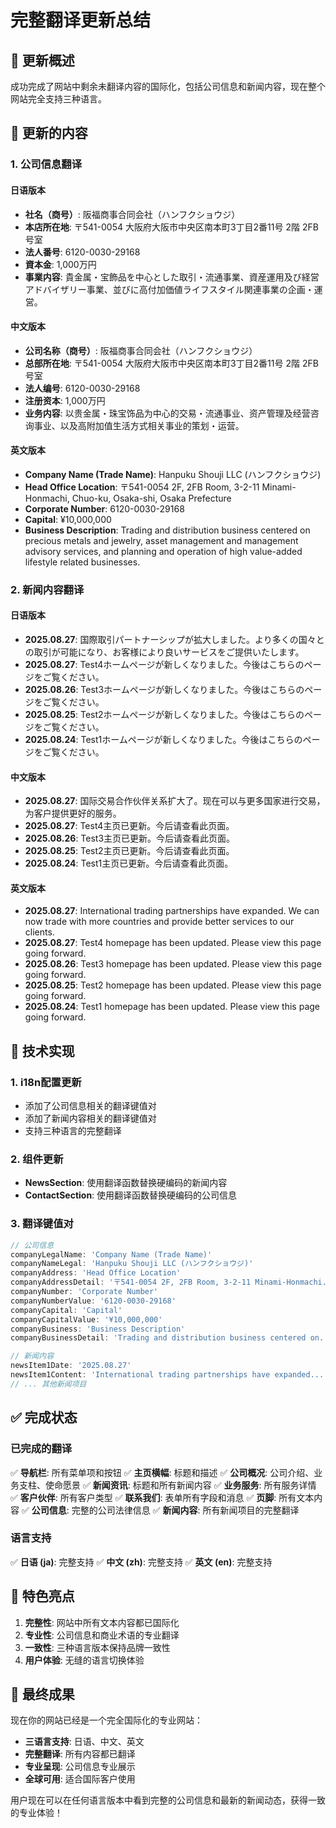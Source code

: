 # 完整翻译更新总结

## 🎯 更新概述

成功完成了网站中剩余未翻译内容的国际化，包括公司信息和新闻内容，现在整个网站完全支持三种语言。

## 📝 更新的内容

### 1. 公司信息翻译

#### 日语版本
- **社名（商号）**: 阪福商事合同会社（ハンフクショウジ）
- **本店所在地**: 〒541-0054 大阪府大阪市中央区南本町3丁目2番11号 2階 2FB号室
- **法人番号**: 6120-0030-29168
- **資本金**: 1,000万円
- **事業内容**: 貴金属・宝飾品を中心とした取引・流通事業、資産運用及び経営アドバイザリー事業、並びに高付加価値ライフスタイル関連事業の企画・運営。

#### 中文版本
- **公司名称（商号）**: 阪福商事合同会社（ハンフクショウジ）
- **总部所在地**: 〒541-0054 大阪府大阪市中央区南本町3丁目2番11号 2階 2FB号室
- **法人编号**: 6120-0030-29168
- **注册资本**: 1,000万円
- **业务内容**: 以贵金属・珠宝饰品为中心的交易・流通事业、资产管理及经营咨询事业、以及高附加值生活方式相关事业的策划・运营。

#### 英文版本
- **Company Name (Trade Name)**: Hanpuku Shouji LLC (ハンフクショウジ)
- **Head Office Location**: 〒541-0054 2F, 2FB Room, 3-2-11 Minami-Honmachi, Chuo-ku, Osaka-shi, Osaka Prefecture
- **Corporate Number**: 6120-0030-29168
- **Capital**: ¥10,000,000
- **Business Description**: Trading and distribution business centered on precious metals and jewelry, asset management and management advisory services, and planning and operation of high value-added lifestyle related businesses.

### 2. 新闻内容翻译

#### 日语版本
- **2025.08.27**: 国際取引パートナーシップが拡大しました。より多くの国々との取引が可能になり、お客様により良いサービスをご提供いたします。
- **2025.08.27**: Test4ホームページが新しくなりました。今後はこちらのページをご覧ください。
- **2025.08.26**: Test3ホームページが新しくなりました。今後はこちらのページをご覧ください。
- **2025.08.25**: Test2ホームページが新しくなりました。今後はこちらのページをご覧ください。
- **2025.08.24**: Test1ホームページが新しくなりました。今後はこちらのページをご覧ください。

#### 中文版本
- **2025.08.27**: 国际交易合作伙伴关系扩大了。现在可以与更多国家进行交易，为客户提供更好的服务。
- **2025.08.27**: Test4主页已更新。今后请查看此页面。
- **2025.08.26**: Test3主页已更新。今后请查看此页面。
- **2025.08.25**: Test2主页已更新。今后请查看此页面。
- **2025.08.24**: Test1主页已更新。今后请查看此页面。

#### 英文版本
- **2025.08.27**: International trading partnerships have expanded. We can now trade with more countries and provide better services to our clients.
- **2025.08.27**: Test4 homepage has been updated. Please view this page going forward.
- **2025.08.26**: Test3 homepage has been updated. Please view this page going forward.
- **2025.08.25**: Test2 homepage has been updated. Please view this page going forward.
- **2025.08.24**: Test1 homepage has been updated. Please view this page going forward.

## 🔧 技术实现

### 1. i18n配置更新
- 添加了公司信息相关的翻译键值对
- 添加了新闻内容相关的翻译键值对
- 支持三种语言的完整翻译

### 2. 组件更新
- **NewsSection**: 使用翻译函数替换硬编码的新闻内容
- **ContactSection**: 使用翻译函数替换硬编码的公司信息

### 3. 翻译键值对
```typescript
// 公司信息
companyLegalName: 'Company Name (Trade Name)'
companyNameLegal: 'Hanpuku Shouji LLC (ハンフクショウジ)'
companyAddress: 'Head Office Location'
companyAddressDetail: '〒541-0054 2F, 2FB Room, 3-2-11 Minami-Honmachi...'
companyNumber: 'Corporate Number'
companyNumberValue: '6120-0030-29168'
companyCapital: 'Capital'
companyCapitalValue: '¥10,000,000'
companyBusiness: 'Business Description'
companyBusinessDetail: 'Trading and distribution business centered on...'

// 新闻内容
newsItem1Date: '2025.08.27'
newsItem1Content: 'International trading partnerships have expanded...'
// ... 其他新闻项目
```

## ✅ 完成状态

### 已完成的翻译
✅ **导航栏**: 所有菜单项和按钮
✅ **主页横幅**: 标题和描述
✅ **公司概况**: 公司介绍、业务支柱、使命愿景
✅ **新闻资讯**: 标题和所有新闻内容
✅ **业务服务**: 所有服务详情
✅ **客户伙伴**: 所有客户类型
✅ **联系我们**: 表单所有字段和消息
✅ **页脚**: 所有文本内容
✅ **公司信息**: 完整的公司法律信息
✅ **新闻内容**: 所有新闻项目的完整翻译

### 语言支持
✅ **日语 (ja)**: 完整支持
✅ **中文 (zh)**: 完整支持
✅ **英文 (en)**: 完整支持

## 🌟 特色亮点

1. **完整性**: 网站中所有文本内容都已国际化
2. **专业性**: 公司信息和商业术语的专业翻译
3. **一致性**: 三种语言版本保持品牌一致性
4. **用户体验**: 无缝的语言切换体验

## 🎉 最终成果

现在你的网站已经是一个完全国际化的专业网站：

- **三语言支持**: 日语、中文、英文
- **完整翻译**: 所有内容都已翻译
- **专业呈现**: 公司信息专业展示
- **全球可用**: 适合国际客户使用

用户现在可以在任何语言版本中看到完整的公司信息和最新的新闻动态，获得一致的专业体验！

